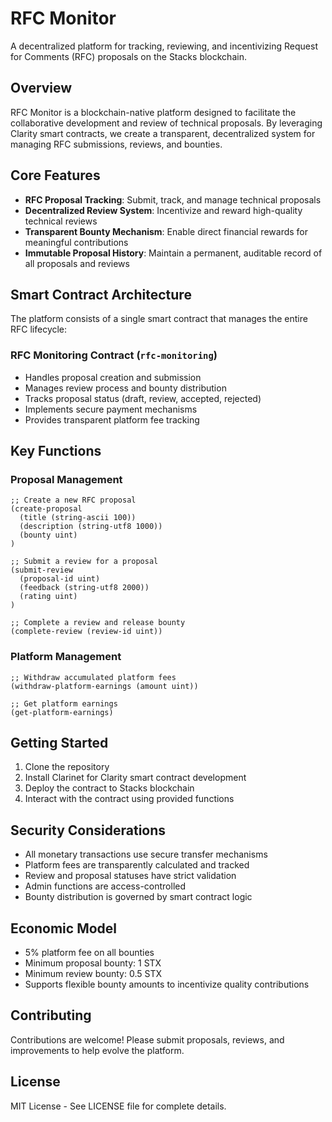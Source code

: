 # RFC Monitor

A decentralized platform for tracking, reviewing, and incentivizing Request for Comments (RFC) proposals on the Stacks blockchain.

## Overview

RFC Monitor is a blockchain-native platform designed to facilitate the collaborative development and review of technical proposals. By leveraging Clarity smart contracts, we create a transparent, decentralized system for managing RFC submissions, reviews, and bounties.

## Core Features

- **RFC Proposal Tracking**: Submit, track, and manage technical proposals
- **Decentralized Review System**: Incentivize and reward high-quality technical reviews
- **Transparent Bounty Mechanism**: Enable direct financial rewards for meaningful contributions
- **Immutable Proposal History**: Maintain a permanent, auditable record of all proposals and reviews

## Smart Contract Architecture

The platform consists of a single smart contract that manages the entire RFC lifecycle:

### RFC Monitoring Contract (`rfc-monitoring`)
- Handles proposal creation and submission
- Manages review process and bounty distribution
- Tracks proposal status (draft, review, accepted, rejected)
- Implements secure payment mechanisms
- Provides transparent platform fee tracking

## Key Functions

### Proposal Management
```clarity
;; Create a new RFC proposal
(create-proposal 
  (title (string-ascii 100)) 
  (description (string-utf8 1000)) 
  (bounty uint)
)

;; Submit a review for a proposal
(submit-review 
  (proposal-id uint) 
  (feedback (string-utf8 2000)) 
  (rating uint)
)

;; Complete a review and release bounty
(complete-review (review-id uint))
```

### Platform Management
```clarity
;; Withdraw accumulated platform fees
(withdraw-platform-earnings (amount uint))

;; Get platform earnings
(get-platform-earnings)
```

## Getting Started

1. Clone the repository
2. Install Clarinet for Clarity smart contract development
3. Deploy the contract to Stacks blockchain
4. Interact with the contract using provided functions

## Security Considerations

- All monetary transactions use secure transfer mechanisms
- Platform fees are transparently calculated and tracked
- Review and proposal statuses have strict validation
- Admin functions are access-controlled
- Bounty distribution is governed by smart contract logic

## Economic Model

- 5% platform fee on all bounties
- Minimum proposal bounty: 1 STX
- Minimum review bounty: 0.5 STX
- Supports flexible bounty amounts to incentivize quality contributions

## Contributing

Contributions are welcome! Please submit proposals, reviews, and improvements to help evolve the platform.

## License

MIT License - See LICENSE file for complete details.